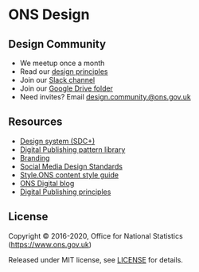# ONS Design

## Design Community
- We meetup once a month
- Read our [design principles](principles.md)
- Join our [Slack channel](https://onsdigital.slack.com/messages/design/)
- Join our [Google Drive folder](https://drive.google.com/drive/folders/0B6xD0e1Nv4EhX2VVcEFXNVJRek0?usp=sharing)
- Need invites? Email [design.community.@ons.gov.uk](mailto:design.community@ons.gov.uk)

<!-- ## Sections
- [Content](content.md)
- [Logo](logo.md) -->

## Resources
- [Design system (SDC+)](https://ons-design-system.netlify.com/)
- [Digital Publishing pattern library](https://onsdigital.github.io/ons-pattern-library-starter/)
- [Branding](https://onsdigital.github.io/dp-design-manual/branding/)
- [Social Media Design Standards](https://onsdigital.github.io/dp-design-manual/social-media/)
- [Style.ONS content style guide](http://style.ons.gov.uk/)
- [ONS Digital blog](http://digitalblog.ons.gov.uk/)
- [Digital Publishing principles](https://github.com/ONSdigital/dp-principles)

## License

Copyright © 2016-2020, Office for National Statistics (https://www.ons.gov.uk)

Released under MIT license, see [LICENSE](LICENSE.md) for details.
